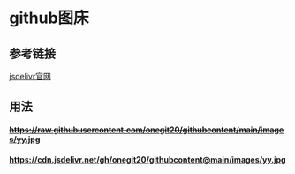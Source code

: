 # github图床

## 参考链接
[jsdelivr官网](https://www.jsdelivr.com)

## 用法
#### ~~https://raw.githubusercontent.com/onegit20/githubcontent/main/images/yy.jpg~~
#### https://cdn.jsdelivr.net/gh/onegit20/githubcontent@main/images/yy.jpg
